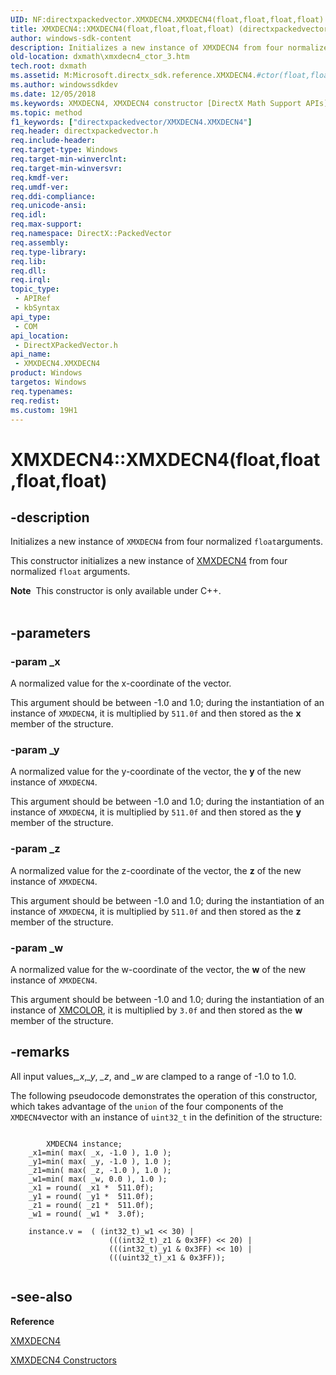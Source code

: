 ```yaml
---
UID: NF:directxpackedvector.XMXDECN4.XMXDECN4(float,float,float,float)
title: XMXDECN4::XMXDECN4(float,float,float,float) (directxpackedvector.h)
author: windows-sdk-content
description: Initializes a new instance of XMXDECN4 from four normalized floatarguments.
old-location: dxmath\xmxdecn4_ctor_3.htm
tech.root: dxmath
ms.assetid: M:Microsoft.directx_sdk.reference.XMXDECN4.#ctor(float,float,float,float)
ms.author: windowssdkdev
ms.date: 12/05/2018
ms.keywords: XMXDECN4, XMXDECN4 constructor [DirectX Math Support APIs], XMXDECN4 constructor [DirectX Math Support APIs],XMXDECN4 structure, XMXDECN4 structure [DirectX Math Support APIs],XMXDECN4 constructor, XMXDECN4.XMXDECN4, XMXDECN4.XMXDECN4(float,float,float,float), XMXDECN4::XMXDECN4, XMXDECN4::XMXDECN4(float,float,float,float), dxmath.xmxdecn4_ctor_3
ms.topic: method
f1_keywords: ["directxpackedvector/XMXDECN4.XMXDECN4"]
req.header: directxpackedvector.h
req.include-header: 
req.target-type: Windows
req.target-min-winverclnt: 
req.target-min-winversvr: 
req.kmdf-ver: 
req.umdf-ver: 
req.ddi-compliance: 
req.unicode-ansi: 
req.idl: 
req.max-support: 
req.namespace: DirectX::PackedVector
req.assembly: 
req.type-library: 
req.lib: 
req.dll: 
req.irql: 
topic_type:
 - APIRef
 - kbSyntax
api_type:
 - COM
api_location:
 - DirectXPackedVector.h
api_name:
 - XMXDECN4.XMXDECN4
product: Windows
targetos: Windows
req.typenames: 
req.redist: 
ms.custom: 19H1
---
```


# XMXDECN4::XMXDECN4(float,float,float,float)


## -description


Initializes a new instance of <code>XMXDECN4</code> from four normalized <code>float</code>arguments.
    

This constructor initializes a new instance of <a href="https://docs.microsoft.com/windows/desktop/api/directxpackedvector/ns-directxpackedvector-xmxdecn4">XMXDECN4</a> from four
	normalized <code>float</code> arguments.
<div class="alert"><b>Note</b>  This constructor is only available under C++.
    </div><div> </div>

## -parameters




### -param _x

A normalized value for the x-coordinate of the vector.
		

This argument should be between -1.0 and 1.0; during the instantiation of an
		    instance of <code>XMXDECN4</code>, it is multiplied by <code>511.0f</code> and then
		    stored as the <b>x</b> member of the structure.
		


### -param _y

A normalized value for the y-coordinate of the vector, the <b>y</b> of the
		    new instance of <code>XMXDECN4</code>.
		

This argument should be between -1.0 and 1.0; during the instantiation of an
		    instance of <code>XMXDECN4</code>, it is multiplied by <code>511.0f</code> and then
		    stored as the <b>y</b> member of the structure.
		


### -param _z

A normalized value for the z-coordinate of the vector, the <b>z</b> of the
		    new instance of <code>XMXDECN4</code>.
		

This argument should be between -1.0 and 1.0; during the instantiation of an
		    instance of <code>XMXDECN4</code>, it is multiplied by <code>511.0f</code> and then
		    stored as the <b>z</b> member of the structure.
		


### -param _w

A normalized value for the w-coordinate of the vector, the <b>w</b> of the
		    new instance of <code>XMXDECN4</code>.
		

This argument should be between -1.0 and 1.0; during the instantiation of
		    an instance of <a href="https://docs.microsoft.com/windows/desktop/api/directxpackedvector/ns-directxpackedvector-xmcolor">XMCOLOR</a>, it is multiplied by <code>3.0f</code> and then
		    stored as the <b>w</b> member of the structure.
		


## -remarks



All input values,<i>_x</i>,<i>_y</i>, <i>_z</i>, and <i>_w</i> are
	    clamped to a range of -1.0 to 1.0.
	

The following pseudocode demonstrates the operation of this constructor, which takes
	    advantage of the <code>union</code> of the four components of the <code>XMDECN4</code>vector with an instance of <code>uint32_t</code> in the definition of the structure:
	


```

    	XMDECN4 instance;
	_x1=min( max( _x, -1.0 ), 1.0 );
	_y1=min( max( _y, -1.0 ), 1.0 );
	_z1=min( max( _z, -1.0 ), 1.0 );
	_w1=min( max( _w, 0.0 ), 1.0 );
	_x1 = round( _x1 *  511.0f);
	_y1 = round( _y1 *  511.0f);
	_z1 = round( _z1 *  511.0f);
	_w1 = round( _w1 *  3.0f);

	instance.v =  ( (int32_t)_w1 << 30) |
                      (((int32_t)_z1 & 0x3FF) << 20) |
                      (((int32_t)_y1 & 0x3FF) << 10) |
                      (((uint32_t)_x1 & 0x3FF));
	
```





## -see-also




<b>Reference</b>



<a href="https://docs.microsoft.com/windows/desktop/api/directxpackedvector/ns-directxpackedvector-xmxdecn4">XMXDECN4</a>



<a href="https://docs.microsoft.com/windows/desktop/dxmath/xmxdecn4-ctor">XMXDECN4 Constructors</a>
 

 


